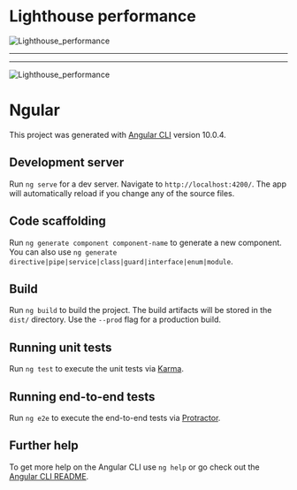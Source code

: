 # Lighthouse performance

![Lighthouse_performance](https://user-images.githubusercontent.com/30051235/89732304-69d2cd00-da6b-11ea-996d-83ac57afd861.png)

---
---

![Lighthouse_performance](https://user-images.githubusercontent.com/30051235/89732284-427c0000-da6b-11ea-9d8c-7455202c059d.png)

# Ngular

This project was generated with [Angular CLI](https://github.com/angular/angular-cli) version 10.0.4.

## Development server 

Run `ng serve` for a dev server. Navigate to `http://localhost:4200/`. The app will automatically reload if you change any of the source files.

## Code scaffolding

Run `ng generate component component-name` to generate a new component. You can also use `ng generate directive|pipe|service|class|guard|interface|enum|module`.

## Build

Run `ng build` to build the project. The build artifacts will be stored in the `dist/` directory. Use the `--prod` flag for a production build.

## Running unit tests

Run `ng test` to execute the unit tests via [Karma](https://karma-runner.github.io).

## Running end-to-end tests

Run `ng e2e` to execute the end-to-end tests via [Protractor](http://www.protractortest.org/).

## Further help

To get more help on the Angular CLI use `ng help` or go check out the [Angular CLI README](https://github.com/angular/angular-cli/blob/master/README.md).






